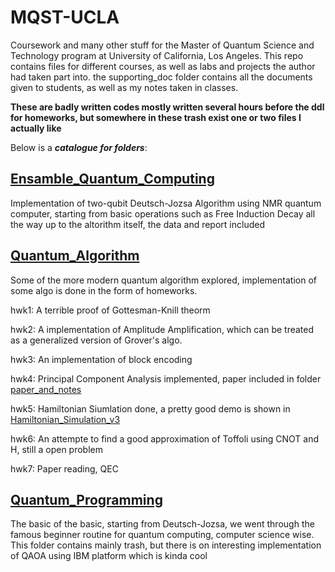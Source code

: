 # MQST-UCLA
Coursework and many other stuff for the Master of Quantum Science and Technology program at University of California, Los Angeles. This repo contains files for different courses, as well as labs and projects the author had taken part into. the supporting_doc folder contains all the documents given to students, as well as my notes taken in classes. 

**These are badly written codes mostly written several hours before the ddl for homeworks, but somewhere in these trash exist one or two files I actually like**

Below is a ***catalogue for folders***:

## [Ensamble_Quantum_Computing](ensamble_quantum_computing)

Implementation of two-qubit Deutsch-Jozsa Algorithm using NMR quantum computer, starting from basic operations such as Free Induction Decay all the way up to the altorithm itself, the data and report included

## [Quantum_Algorithm](quantum_algorithm)

Some of the more modern quantum algorithm explored, implementation of some algo is done in the form of homeworks.

hwk1: A terrible proof of Gottesman-Knill theorm

hwk2: A implementation of Amplitude Amplification, which can be treated as a generalized version of Grover's algo.

hwk3: An implementation of block encoding

hwk4: Principal Component Analysis implemented, paper included in folder [paper_and_notes](quantum_algorithm/hwk4/paper_and_notes)

hwk5: Hamiltonian Siumlation done, a pretty good demo is shown in [Hamiltonian_Simulation_v3](quantum_algorithm/hwk5/Hamiltonian_Simulation_v3.ipynb)

hwk6: An attempte to find a good approximation of Toffoli using CNOT and H, still a open problem

hwk7: Paper reading, QEC


## [Quantum_Programming](quantum_programming)

The basic of the basic, starting from Deutsch-Jozsa, we went through the famous beginner routine for quantum computing, computer science wise. This folder contains mainly trash, but there is on interesting implementation of QAOA using IBM platform which is kinda cool